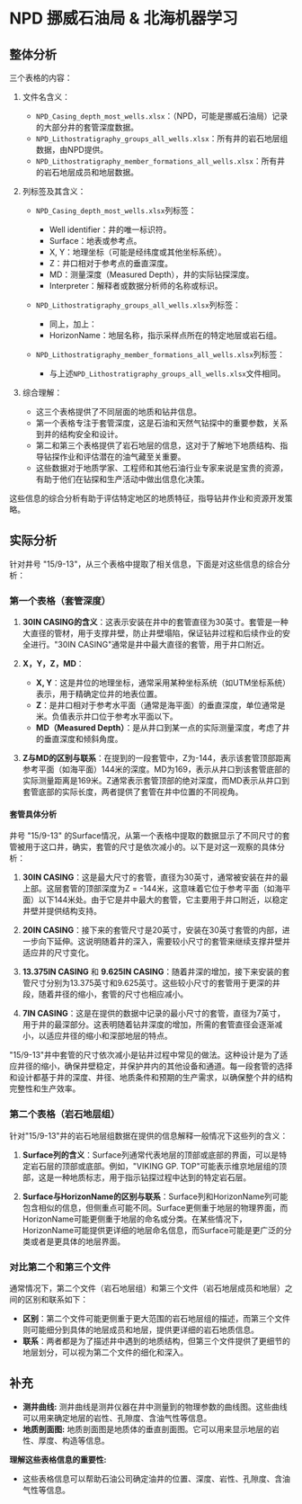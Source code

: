 # NPD 挪威石油局 & 北海机器学习

## 整体分析

三个表格的内容：

1. 文件名含义：
   - `NPD_Casing_depth_most_wells.xlsx`：（NPD，可能是挪威石油局）记录的大部分井的套管深度数据。
   - `NPD_Lithostratigraphy_groups_all_wells.xlsx`：所有井的岩石地层组数据，由NPD提供。
   - `NPD_Lithostratigraphy_member_formations_all_wells.xlsx`：所有井的岩石地层成员和地层数据。

2. 列标签及其含义：
   - `NPD_Casing_depth_most_wells.xlsx`列标签：
     - Well identifier：井的唯一标识符。
     - Surface：地表或参考点。
     - X, Y：地理坐标（可能是经纬度或其他坐标系统）。
     - Z：井口相对于参考点的垂直深度。
     - MD：测量深度（Measured Depth），井的实际钻探深度。
     - Interpreter：解释者或数据分析师的名称或标识。

   - `NPD_Lithostratigraphy_groups_all_wells.xlsx`列标签：
     - 同上，加上：
     - HorizonName：地层名称，指示采样点所在的特定地层或岩石组。

   - `NPD_Lithostratigraphy_member_formations_all_wells.xlsx`列标签：
     - 与上述`NPD_Lithostratigraphy_groups_all_wells.xlsx`文件相同。

3. 综合理解：
   - 这三个表格提供了不同层面的地质和钻井信息。
   - 第一个表格专注于套管深度，这是石油和天然气钻探中的重要参数，关系到井的结构安全和设计。
   - 第二和第三个表格提供了岩石地层的信息，这对于了解地下地质结构、指导钻探作业和评估潜在的油气藏至关重要。
   - 这些数据对于地质学家、工程师和其他石油行业专家来说是宝贵的资源，有助于他们在钻探和生产活动中做出信息化决策。

这些信息的综合分析有助于评估特定地区的地质特征，指导钻井作业和资源开发策略。

## 实际分析

针对井号 "15/9-13"，从三个表格中提取了相关信息，下面是对这些信息的综合分析：

### 第一个表格（套管深度）

1. **30IN CASING的含义**：这表示安装在井中的套管直径为30英寸。套管是一种大直径的管材，用于支撑井壁，防止井壁塌陷，保证钻井过程和后续作业的安全进行。"30IN CASING"通常是井中最大直径的套管，用于井口附近。

2. **X，Y，Z，MD**：
   - **X, Y**：这是井位的地理坐标，通常采用某种坐标系统（如UTM坐标系统）表示，用于精确定位井的地表位置。
   - **Z**：是井口相对于参考水平面（通常是海平面）的垂直深度，单位通常是米。负值表示井口位于参考水平面以下。
   - **MD（Measured Depth）**：是从井口到某一点的实际测量深度，考虑了井的垂直深度和倾斜角度。

3. **Z与MD的区别与联系**：在提到的一段套管中，Z为-144，表示该套管顶部距离参考平面（如海平面）144米的深度。MD为169，表示从井口到该套管底部的实际测量距离是169米。Z通常表示套管顶部的绝对深度，而MD表示从井口到套管底部的实际长度，两者提供了套管在井中位置的不同视角。

#### 套管具体分析

井号 "15/9-13" 的Surface情况，从第一个表格中提取的数据显示了不同尺寸的套管被用于这口井，确实，套管的尺寸是依次减小的。以下是对这一观察的具体分析：

1. **30IN CASING**：这是最大尺寸的套管，直径为30英寸，通常被安装在井的最上部。这层套管的顶部深度为Z = -144米，这意味着它位于参考平面（如海平面）以下144米处。由于它是井中最大的套管，它主要用于井口附近，以稳定井壁并提供结构支持。

2. **20IN CASING**：接下来的套管尺寸是20英寸，安装在30英寸套管的内部，进一步向下延伸。这说明随着井的深入，需要较小尺寸的套管来继续支撑井壁并适应井的尺寸变化。

3. **13.375IN CASING** 和 **9.625IN CASING**：随着井深的增加，接下来安装的套管尺寸分别为13.375英寸和9.625英寸。这些较小尺寸的套管用于更深的井段，随着井径的缩小，套管的尺寸也相应减小。

4. **7IN CASING**：这是在提供的数据中记录的最小尺寸的套管，直径为7英寸，用于井的最深部分。这表明随着钻井深度的增加，所需的套管直径会逐渐减小，以适应井径的缩小和深部地层的特点。

"15/9-13"井中套管的尺寸依次减小是钻井过程中常见的做法。这种设计是为了适应井径的缩小，确保井壁稳定，并保护井内的其他设备和通道。每一段套管的选择和设计都基于井的深度、井径、地质条件和预期的生产需求，以确保整个井的结构完整性和生产效率。

### 第二个表格（岩石地层组）

针对"15/9-13"井的岩石地层组数据在提供的信息解释一般情况下这些列的含义：

1. **Surface列的含义**：Surface列通常代表地层的顶部或底部的界面，可以是特定岩石层的顶部或底部。例如，"VIKING GP. TOP"可能表示维京地层组的顶部，这是一种地质标志，用于指示钻探过程中达到的特定岩石层。

2. **Surface与HorizonName的区别与联系**：Surface列和HorizonName列可能包含相似的信息，但侧重点可能不同。Surface更侧重于地层的物理界面，而HorizonName可能更侧重于地层的命名或分类。在某些情况下，HorizonName可能提供更详细的地层命名信息，而Surface可能是更广泛的分类或者是更具体的地层界面。

### 对比第二个和第三个文件

通常情况下，第二个文件（岩石地层组）和第三个文件（岩石地层成员和地层）之间的区别和联系如下：

- **区别**：第二个文件可能更侧重于更大范围的岩石地层组的描述，而第三个文件则可能细分到具体的地层成员和地层，提供更详细的岩石地质信息。
- **联系**：两者都是为了描述井中遇到的地质结构，但第三个文件提供了更细节的地层划分，可以视为第二个文件的细化和深入。

## 补充

- **测井曲线:** 测井曲线是测井仪器在井中测量到的物理参数的曲线图。这些曲线可以用来确定地层的岩性、孔隙度、含油气性等信息。
- **地质剖面图:** 地质剖面图是地质体的垂直剖面图。它可以用来显示地层的岩性、厚度、构造等信息。

**理解这些表格信息的重要性:**

- 这些表格信息可以帮助石油公司确定油井的位置、深度、岩性、孔隙度、含油气性等信息。
